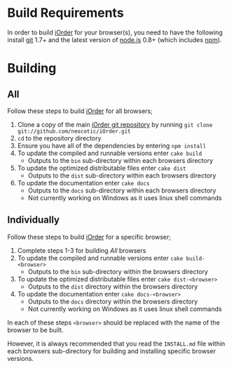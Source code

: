 # Build Requirements
In order to build [iOrder][] for your browser(s), you need to have the following install [git][]
1.7+ and the latest version of [node.js][] 0.8+ (which includes [npm][]).

# Building
## All
Follow these steps to build [iOrder][] for all browsers;

1. Clone a copy of the main [iOrder git repository](https://github.com/neocotic/iOrder) by running `git clone git://github.com/neocotic/iOrder.git`
2. `cd` to the repository directory
3. Ensure you have all of the dependencies by entering `npm install`
4. To update the compiled and runnable versions enter `cake build`
   * Outputs to the `bin` sub-directory within each browsers directory
5. To update the optimized distributable files enter `cake dist`
   * Outputs to the `dist` sub-directory within each browsers directory
6. To update the documentation enter `cake docs`
   * Outputs to the `docs` sub-directory within each browsers directory
   * Not currently working on Windows as it uses linux shell commands

## Individually
Follow these steps to build [iOrder][] for a specific browser;

1. Complete steps 1-3 for building *All* browsers
2. To update the compiled and runnable versions enter `cake build-<browser>`
   * Outputs to the `bin` sub-directory within the browsers directory
3. To update the optimized distributable files enter `cake dist-<browser>`
   * Outputs to the `dist` directory within the browsers directory
4. To update the documentation enter `cake docs-<browser>`
   * Outputs to the `docs` directory within the browsers directory
   * Not currently working on Windows as it uses linux shell commands

In each of these steps `<browser>` should be replaced with the name of the browser to be built.

However, it is always recommended that you read the `INSTALL.md` file within each browsers
sub-directory for building and installing specific browser versions.

[git]: http://git-scm.com
[iorder]: http://neocotic.com/iOrder
[node.js]: http://nodejs.org
[npm]: http://npmjs.org